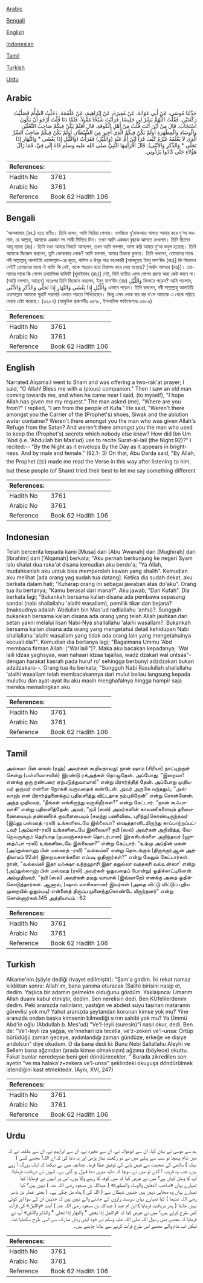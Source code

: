 [Arabic](#arabic)

[Bengali](#bengali)

[English](#english)

[Indonesian](#indonesian)

[Tamil](#tamil)

[Turkish](#turkish)

[Urdu](#urdu)

## Arabic


<div dir="rtl" lang="ar" style={{fontSize:'larger',backgroundColor:'#f8f9fa',padding:20}}>
حَدَّثَنَا مُوسَى، عَنْ أَبِي عَوَانَةَ، عَنْ مُغِيرَةَ، عَنْ إِبْرَاهِيمَ، عَنْ عَلْقَمَةَ، دَخَلْتُ الشَّأْمَ فَصَلَّيْتُ رَكْعَتَيْنِ، فَقُلْتُ اللَّهُمَّ يَسِّرْ لِي جَلِيسًا‏.‏ فَرَأَيْتُ شَيْخًا مُقْبِلاً، فَلَمَّا دَنَا قُلْتُ أَرْجُو أَنْ يَكُونَ اسْتَجَابَ‏.‏ قَالَ مِنْ أَيْنَ أَنْتَ قُلْتُ مِنْ أَهْلِ الْكُوفَةِ‏.‏ قَالَ أَفَلَمْ يَكُنْ فِيكُمْ صَاحِبُ النَّعْلَيْنِ وَالْوِسَادِ وَالْمِطْهَرَةِ أَوَلَمْ يَكُنْ فِيكُمُ الَّذِي أُجِيرَ مِنَ الشَّيْطَانِ أَوَلَمْ يَكُنْ فِيكُمْ صَاحِبُ السِّرِّ الَّذِي لاَ يَعْلَمُهُ غَيْرُهُ كَيْفَ قَرَأَ ابْنُ أُمِّ عَبْدٍ ‏(‏وَاللَّيْلِ‏)‏ فَقَرَأْتُ ‏(‏وَاللَّيْلِ إِذَا يَغْشَى * وَالنَّهَارِ إِذَا تَجَلَّى * وَالذَّكَرِ وَالأُنْثَى‏)‏‏.‏ قَالَ أَقْرَأَنِيهَا النَّبِيُّ صلى الله عليه وسلم فَاهُ إِلَى فِيَّ، فَمَا زَالَ هَؤُلاَءِ حَتَّى كَادُوا يَرُدُّونِي‏.‏
</div>
<div style={{backgroundColor:'#f8f9fa',padding:20, marginBottom: 10}}><table> <thead> <tr> <th>References:</th> <th></th> </tr> </thead> <tbody><tr><td>Hadith No</td><td>3761</td></tr><tr><td>Arabic No</td><td>3761</td></tr><tr><td>Reference</td><td>Book 62 Hadith 106</td></tr></tbody></table></div>

## Bengali


<div dir="ltr" lang="bn" style={{fontSize:'larger',backgroundColor:'#f8f9fa',padding:20}}>
‘আলকামাহ (রহ.) হতে বর্ণিত। তিনি বলেন, আমি সিরিয়া গেলাম। মসজিদে দু’রাকআত সালাত আদায় করে দু‘আ করলাম, হে আল্লাহ্, আমাকে একজন সৎ সাথী মিলিয়ে দিন। তখন আমি একজন বৃদ্ধকে আসতে দেখলাম। তিনি ছিলেন আবূ দারদা (রাঃ)। তিনি যখন আমার নিকটে আসলেন, তখন আমি বললাম, আশা করি আমার দু‘আ কবুল হয়েছে। তিনি আমাকে জিজ্ঞেস করলেন, তুমি কোথাকার লোক? আমি বললাম, আমার ঠিকানা কুফায়। তিনি বললেন, তোমাদের মাঝে নবী সাল্লাল্লাহু আলাইহি ওয়াসাল্লাম-এর জুতা, বালিস ও উযূর পাত্র বহনকারী [আবদুল্লাহ ইবনু মাস‘ঊদ (রাঃ)] কি বিদ্যমান নেই? তোমাদের মাঝে ঐ ব্যক্তি কি নেই, যাকে শয়তান হতে নিরাপদ করে দেয়া হয়েছে? [অর্থাৎ আম্মার (রাঃ)]। তোমাদের মাঝে কি গোপন তথ্যাভিজ্ঞ ব্যক্তিটি [হুযাইফাহ (রাঃ)] নেই, যিনি ব্যতীত এসব গোপন রহস্য অন্য কেউ জানে না। (আমি বললাম, আছেন) অতঃপর তিনি জিজ্ঞেস করলেন, ইবনু মাস‘ঊদ (রাঃ) وَاللَّيْلِ কিভাবে পড়েন? আমি পড়লাম, وَاللَّيْلِ إِذَا يَغْشَى وَالنَّهَارِ إِذَا تَجَلَّى وَالذَّكَرِ وَالأُنْثَى এভাবে পড়েন। তিনি বললেন, নবী সাল্লাল্লাহু আলাইহি ওয়াসাল্লাম আমাকে সূরাটি সরাসরি এভাবে পড়তে শিখিয়েছেন। কিন্তু এসব লোক বার বার ব’লে আমাকে এ থেকে সরিয়ে দেয়ার চেষ্টা করেছে। (৩২৮৭) (আধুনিক প্রকাশনীঃ ৩৪৭৮, ইসলামিক ফাউন্ডেশনঃ ৩৪৮৬)
</div>
<div style={{backgroundColor:'#f8f9fa',padding:20, marginBottom: 10}}><table> <thead> <tr> <th>References:</th> <th></th> </tr> </thead> <tbody><tr><td>Hadith No</td><td>3761</td></tr><tr><td>Arabic No</td><td>3761</td></tr><tr><td>Reference</td><td>Book 62 Hadith 106</td></tr></tbody></table></div>

## English


<div dir="ltr" lang="en" style={{fontSize:'larger',backgroundColor:'#f8f9fa',padding:20}}>
Narrated Alqama:I went to Sham and was offering a two-rak'at prayer; I said, "O Allah! Bless me with a (pious) companion." Then I saw an old man coming towards me, and when he came near I said, (to myself), "I hope Allah has given me my request." The man asked (me), "Where are you from?" I replied, "I am from the people of Kufa." He said, "Weren't there amongst you the Carrier of the (Prophet's) shoes, Siwak and the ablution water container? Weren't there amongst you the man who was given Allah's Refuge from the Satan? And weren't there amongst you the man who used to keep the (Prophet's) secrets which nobody else knew? How did Ibn Um 'Abd (i.e. 'Abdullah bin Mas'ud) use to recite Surat-al-lail (the Night:92)?" I recited:-- "By the Night as it envelops By the Day as it appears in brightness. And by male and female." (92.1- 3) On that, Abu Darda said, "By Allah, the Prophet (ﷺ) made me read the Verse in this way after listening to him, but these people (of Sham) tried their best to let me say something different
</div>
<div style={{backgroundColor:'#f8f9fa',padding:20, marginBottom: 10}}><table> <thead> <tr> <th>References:</th> <th></th> </tr> </thead> <tbody><tr><td>Hadith No</td><td>3761</td></tr><tr><td>Arabic No</td><td>3761</td></tr><tr><td>Reference</td><td>Book 62 Hadith 106</td></tr></tbody></table></div>

## Indonesian


<div dir="ltr" lang="id" style={{fontSize:'larger',backgroundColor:'#f8f9fa',padding:20}}>
Telah bercerita kepada kami [Musa] dari [Abu 'Awanah] dari [Mughirah] dari [Ibrahim] dari ['Alqamah] berkata; "Aku pernah berkunjung ke negeri Syam lalu shalat dua raka'at disana kemudian aku berdo'a; "Ya Allah, mudahkanlah aku untuk bisa memperoleh kawan yang shalih". Kemudian aku melihat [ada orang yag sudah tua datang]. Ketika dia sudah dekat, aku berkata dalam hati; "Kuharap orang ini sebagai jawaban atas do'aku". Orang tua itu bertanya; "Kamu berasal dari mana?". Aku jawab; "Dari Kufah". Dia berkata lagi; "Bukankah bersama kalian disana ada pembawa sepasang sandal (nabi shallallahu 'alaihi wasallam), pemilik tikar dan bejana? (maksudnya adalah 'Abdullah bin Mas'ud radliallahu 'anhu)?. Sungguh bukankah bersama kalian disana ada orang yang telah Allah jauhkan dari setan yakni melalui lisan Nabi-Nya shallallahu 'alaihi wasallam?. Bukankah bersama kalian disana ada orang yang mengetahui detail kehidupan Nabi shallallahu 'alaihi wasallam yang tidak ada orang lain yang mengetahuinya kecuali dia?". Kemudian dia bertanya lagi; "Bagaimana Ummu 'Abd membaca firman Allah: ("Wal laili")?. Maka aku bacakan kepadanya; 'Wal laili idzaa yaghsyaa, wan nahaari idzaa tajallaa, wadz dzakari wal untsaa"-dengan harakat kasrah pada huruf ro' sehingga berbunyi adzdzakari bukan adzdzakaro--. Orang tua itu berkata; "Sungguh Nabi Rasulullah shallallahu 'alaihi wasallam telah membacakannya dari mulut beliau langsung kepada mulutku dan ayat-ayat itu aku masih menghafalnya hingga hampir saja mereka memalingkan aku
</div>
<div style={{backgroundColor:'#f8f9fa',padding:20, marginBottom: 10}}><table> <thead> <tr> <th>References:</th> <th></th> </tr> </thead> <tbody><tr><td>Hadith No</td><td>3761</td></tr><tr><td>Arabic No</td><td>3761</td></tr><tr><td>Reference</td><td>Book 62 Hadith 106</td></tr></tbody></table></div>

## Tamil


<div dir="ltr" lang="ta" style={{fontSize:'larger',backgroundColor:'#f8f9fa',padding:20}}>
அல்கமா பின் கைஸ் (ரஹ்) அவர்கள் கூறியதாவது: நான் ஷாம் (சிரியா) நாட்டிற்குள் சென்று (பள்ளிவாசலில்) இரண்டு ரக்அத்கள் தொழுதேன். அப்போது, “இறைவா! எனக்கு ஒரு நண்பரை ஏற்படுத்துவாயாக!” என்று பிரார்த்தித் தேன். அப்போது முதியவர் ஒருவர் என்னை நோக்கி வருவதைக் கண்டேன். அவர் அருகே வந்ததும், “அல்லாஹ் என் பிரார்த்தனைக்குப் பதிலளித்து விட்டதாக நம்புகிறேன்” என்று சொன்னேன். அந்த முதியவர், “நீங்கள் எங்கிருந்து வருகிறீர்கள்?” என்று கேட்டார். “நான் கூஃபாவாசி” என்று பதிலளித்தேன். அவர், “நபி (ஸல்) அவர்களின் காலணிகளையும் தலையணையையும் தண்ணீர்க் குவளையையும் (சுமந்து பணிவிடை புரிந்து)கொண்டிருந்தவர் (இப்னு மஸ்ஊத் -ரலி) உங்களிடையே இல்லையா? ஷைத்தானிடமிருந்து காப்பாற்றப்பட்டவர் (அம்மார்-ரலி) உங்களிடையே இல்லையா? நபி (ஸல்) அவர்கள் அறிவித்த, வேறெவருக்கும் தெரியாத (நயவஞ்சகர்கள் தொடர்பான) இரகசியங்களை அறிந்தவர் (ஹுதைஃபா -ரலி) உங்களிடையே இல்லையா?” என்று கேட்டார். “உம்மு அப்தின் மகன் (அப்துல்லாஹ் பின் மஸ்ஊத் -ரலி) “வல்லய்லி' என்று தொடங்கும் (திருக்குர்ஆன் அத்தியாயம் 92ன்) இறைவசனங்களை எப்படி ஓதினார்கள்?” என்று மேலும் கேட்டார்கள். நான், “வல்லய்லி இதா யஃக்ஷா வந்நஹாரி இதா தஜல்லா வத்தகரி வல்உன்ஸா' என்று (அப்துல்லாஹ் பின் மஸ்ஊத் (ரலி) அவர்கள் ஓதுவதைப் போன்று) ஓதிக்காட்டினேன். அம்முதியவர், “நபி (ஸல்) அவர்கள் தமது வாயால் (இவ்வாறே) எனக்கு அதை ஓதிக்கொடுத்தார்கள். ஆனால், (ஷாம் வாசிகளான) இவர்கள் (அதை விட்டு விட்டுப் புதிய முறையில் ஓதும்படி) என்னைத் திருப்ப முனைந்துகொண்டே யிருந்தனர்” என்று சொன்னார்கள்.145 அத்தியாயம் : 62
</div>
<div style={{backgroundColor:'#f8f9fa',padding:20, marginBottom: 10}}><table> <thead> <tr> <th>References:</th> <th></th> </tr> </thead> <tbody><tr><td>Hadith No</td><td>3761</td></tr><tr><td>Arabic No</td><td>3761</td></tr><tr><td>Reference</td><td>Book 62 Hadith 106</td></tr></tbody></table></div>

## Turkish


<div dir="ltr" lang="tr" style={{fontSize:'larger',backgroundColor:'#f8f9fa',padding:20}}>
Alkame'nin (şöyle dediği rivayet edilmiştir): "Şam'a girdim. İki rekat namaz kıldıktan sonra: Allah'ım, bana yanıma oturacak (Salih) birisini nasip et, dedim. Yaşlıca bir adamın gelmekte olduğunu gördüm. Yaklaşınca: Umarım Allah duamı kabul etmiştir, dedim. Sen nerelisin dedi. Ben KUfelilerdenim dedim. Peki aranızda nalınların, yastığın ve abdest suyu taşınan mataranın görevlisi yok mu? Yahut aranızda şeytandan korunan kimse yok mu? Yine aranızda ondan başka kimsenin bilmediği sırrın sahibi yok mu? Ya Ümmü Abd'in oğlu (Abdullah b. Mes'ud) "Ve'l-leyli (suresin)"i nasıl okur, dedi. Ben de: "Ve'l-leyli iza yağşa, ve'nnehari iza tecella, ve'z-zekeri ve'l-unsa: Örtüp bürüdüğü zaman geceye, aydınlandığı zaman gündüze, erkeğe ve dişiye andolsun" diye okudum. O da bana dedi ki: Bunu Nebi Sallallahu Aleyhi ve Sellem bana ağzından (arada kimse olmaksızın) ağzıma (böylece) okuttu. Fakat bunlar neredeyse beni geri döndürecekler. " Burada zikredilen son ayetin "ve ma halaka'z•zekera ve'l-unsa" şeklindeki okuyuşa döndürülmek istendiğini kast etmektedir. (Aynı, XVI, 247)
</div>
<div style={{backgroundColor:'#f8f9fa',padding:20, marginBottom: 10}}><table> <thead> <tr> <th>References:</th> <th></th> </tr> </thead> <tbody><tr><td>Hadith No</td><td>3761</td></tr><tr><td>Arabic No</td><td>3761</td></tr><tr><td>Reference</td><td>Book 62 Hadith 106</td></tr></tbody></table></div>

## Urdu


<div dir="rtl" lang="ur" style={{fontSize:'larger',backgroundColor:'#f8f9fa',padding:20}}>
ہم سے موسیٰ نے بیان کیا، ان سے ابوعوانہ نے، ان سے مغیرہ نے، ان سے ابراہیم نے، ان سے علقمہ نے کہ میں شام پہنچا تو سب سے پہلے میں نے دو رکعت نماز پڑھی اور یہ دعا کی کہ اے اللہ! مجھے کسی ( نیک ) ساتھی کی صحبت سے فیض یابی کی توفیق عطا فرما۔ چنانچہ میں نے دیکھا کہ ایک بزرگ آ رہے ہیں، جب وہ قریب آ گئے تو میں نے سوچا کہ شاید میری دعا قبول ہو گئی ہے۔ انہوں نے دریافت فرمایا: آپ کا وطن کہاں ہے؟ میں نے عرض کیا کہ میں کوفہ کا رہنے والا ہوں، اس پر انہوں نے فرمایا: کیا تمہارے یہاں «صاحب النعلين والوساد والمطهرة» ( عبداللہ بن مسعود رضی اللہ عنہ ) نہیں ہیں؟ کیا تمہارے یہاں وہ صحابی نہیں ہیں جنہیں شیطان سے ( اللہ کی ) پناہ مل چکی ہے۔ ( یعنی عمار بن یاسر رضی اللہ عنہما ) کیا تمہارے یہاں سربستہ رازوں کے جاننے والے نہیں ہیں کہ جنہیں ان کے سوا اور کوئی نہیں جانتا ( پھر دریافت فرمایا ) ابن ام عبد ( عبداللہ بن مسعود رضی اللہ عنہ ) آیت «والليل‏» کی قرآت کس طرح کرتے ہیں؟ میں نے عرض کیا کہ «والليل إذا يغشى * والنهار إذا تجلى * والذكر والأنثى‏» آپ نے فرمایا کہ مجھے بھی رسول اللہ صلی اللہ علیہ وسلم نے خود اپنی زبان مبارک سے اسی طرح سکھایا تھا۔ لیکن اب شام والے مجھے اس طرح قرآت کرنے سے ہٹانا چاہتے ہیں۔
</div>
<div style={{backgroundColor:'#f8f9fa',padding:20, marginBottom: 10}}><table> <thead> <tr> <th>References:</th> <th></th> </tr> </thead> <tbody><tr><td>Hadith No</td><td>3761</td></tr><tr><td>Arabic No</td><td>3761</td></tr><tr><td>Reference</td><td>Book 62 Hadith 106</td></tr></tbody></table></div>